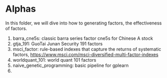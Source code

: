 # Alphas

In this folder, we will dive into how to generating factors, the effectiveness of factors. 

1. barra_cne5s: classic barra series factor cne5s for Chinese A stock
2. gtja_191: GuoTai Junan Security 191 factors
3. msci_factor: rule-based indexes that capture the returns of systematic factors,
https://www.msci.com/msci-diversified-multi-factor-indexes
4. worldquant_101: world quant 101 factors
5. naive_genetic_programming: basic pipeline for gplearn
6. 